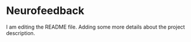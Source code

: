 # Neurofeedback

I am editing the README file. Adding some more details about the project
description.

